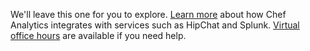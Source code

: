 We'll leave this one for you to explore. [Learn more](https://docs.chef.io/analytics.html#integrations) about how Chef Analytics integrates with services such as HipChat and Splunk. [Virtual office hours](https://www.chef.io/contact/office-hours-registration/) are available if you need help.